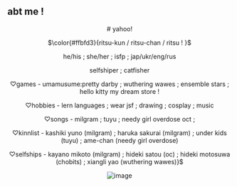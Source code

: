 ## abt me !
<div align="center">
  # yahoo! 
  
  $\color{#ffbfd3}{ritsu-kun / ritsu-chan / ritsu ! }$
  
  he/his ; she/her ; isfp ; jap/ukr/eng/rus

  selfshiper ; catfisher
  
  ♡games - umamusume:pretty darby ; wuthering wawes ; ensemble stars ; hello kitty my dream store !
  
  ♡hobbies - lern languages ; wear jsf ; drawing ; cosplay ; music 

  ♡songs - milgram ; tuyu ; needy girl overdose oct ; 

  ♡kinnlist - kashiki yuno (milgram) ; haruka sakurai (milgram) ; under kids (tuyu) ; ame-chan (needy girl overdose)

  ♡selfships - kayano mikoto (milgram) ; hideki satou (oc) ; hideki motosuwa (chobits) ; xiangli yao (wuthering wawes)}$
  
  ![image](https://files.catbox.moe/448fp8.png)
  
</div>
